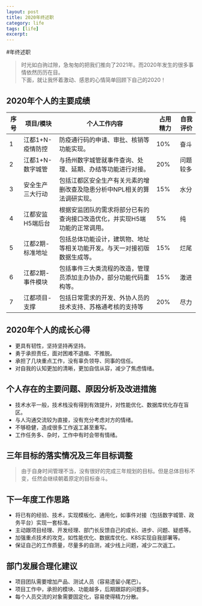 ```yaml
---
layout: post
title: 2020年终述职
category: life
tags: [life]
excerpt:
---
```


#年终述职
> 时光如白驹过隙，急匆匆的把我们推向了2021年。而2020年发生的很多事情依然历历在目。</br>
> 下面，就让我怀着激动、感恩的心情简单回顾下自己的2020！

## 2020年个人的主要成绩

序号|项目/模块|个人工作内容|占用精力|自我评价
---|---|---|---|---
1|江都1+N-疫情防控|防疫通行码的申请、审批、核销等功能实现。|10%|奋斗
2|江都1+N-数字城管|与扬州数字城管就事件查询、处理、延期、办结等功能进行对接。|20%|问题较多
3|安全生产三大行动|包括江都区安全生产有关元素的增删改查及隐患分析中NPL相关的算法调研实现。|15%|水分
4|江都安监H5端后台|根据安监团队的需求将部分已有的查询接口改造优化，并实现H5端功能的正常调用。|5%|纯
5|江都2期-标准地址|包括总体功能设计，建筑物、地址等相关功能开发。与天一对接初版数据生成等。|15%|烂尾
6|江都2期-事件模块|包括事件三大类流程的改造，管理员添加主办协办，部分功能代码重构等。|15%|激进
7|江都项目-支撑|包括日常需求的开发、外协人员的技术支持、苏格通考核的支持等|20%|尽力

## 2020年个人的成长心得

- 更具有韧性，坚持坚持再坚持。
- 勇于承担责任，面对困难不退缩、不推脱。
- 承担了几块重点工作，没有辜负领导、同事的信任。
- 对自我的认知更加的清晰，更加自信从容，减少了焦虑情绪。

## 个人存在的主要问题、原因分析及改进措施

- 技术水平一般，技术栈没有得到有效提升，对性能优化、数据库优化存在盲区。
- 与人沟通交流较为直接，没有充分考虑对方的情绪。
- 不够稳健，造成很多工作返工甚至重写。
- 工作任务多、杂时，工作中有时会带有情绪。

## 三年目标的落实情况及三年目标调整

> 由于自身时间管理不当，没有很好的完成三年规划的目标。但是总体目标不变，任然会继续朝着原定的目标奋斗。

## 下一年度工作思路

- 将已有的经验、技术，实现模板化、通用化，如事件对接（包括数字城管、政务平台）实现一套标准。
- 主动跟项目经理、开发经理、部门长反馈自己的成长、进步、问题、疑惑等。
- 加强重点技术的攻克，如性能优化、数据库优化、K8S实现自我部署等。
- 保证自己的工作质量，尽量多的自测，减少线上问题，减少二次返工。

## 部门发展合理化建议

- 项目团队需要增加产品、测试人员（容易遗留小尾巴）。
- 项目工作中，承担的模块、功能越多，后期跟踪的问题多。
- 每个人员交流的对象需要固定化，容易使得精力分散。